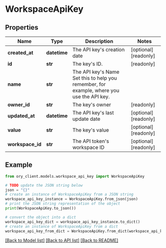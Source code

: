 # WorkspaceApiKey


## Properties

Name | Type | Description | Notes
------------ | ------------- | ------------- | -------------
**created_at** | **datetime** | The API key&#39;s creation date | [optional] [readonly] 
**id** | **str** | The key&#39;s ID. | [readonly] 
**name** | **str** | The API key&#39;s Name  Set this to help you remember, for example, where you use the API key. | 
**owner_id** | **str** | The key&#39;s owner | [readonly] 
**updated_at** | **datetime** | The API key&#39;s last update date | [optional] [readonly] 
**value** | **str** | The key&#39;s value | [optional] [readonly] 
**workspace_id** | **str** | The API token&#39;s workspace ID | [optional] [readonly] 

## Example

```python
from ory_client.models.workspace_api_key import WorkspaceApiKey

# TODO update the JSON string below
json = "{}"
# create an instance of WorkspaceApiKey from a JSON string
workspace_api_key_instance = WorkspaceApiKey.from_json(json)
# print the JSON string representation of the object
print(WorkspaceApiKey.to_json())

# convert the object into a dict
workspace_api_key_dict = workspace_api_key_instance.to_dict()
# create an instance of WorkspaceApiKey from a dict
workspace_api_key_from_dict = WorkspaceApiKey.from_dict(workspace_api_key_dict)
```
[[Back to Model list]](../README.md#documentation-for-models) [[Back to API list]](../README.md#documentation-for-api-endpoints) [[Back to README]](../README.md)


